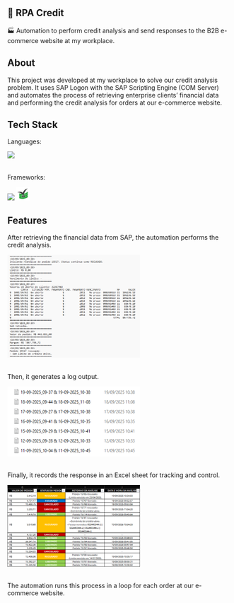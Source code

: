 ## 🤖 RPA Credit

🏭 Automation to perform credit analysis and send responses to the B2B e-commerce website at my workplace.

## About

This project was developed at my workplace to solve our credit analysis problem. It uses SAP Logon with the SAP Scripting Engine (COM Server) and automates the process of retrieving enterprise clients’ financial data and performing the credit analysis for orders at our e-commerce website.

## Tech Stack

Languages:
<div>
    <img width="30px" src="https://cdn.jsdelivr.net/gh/devicons/devicon@latest/icons/python/python-original.svg" />
</div>

<br>

Frameworks:
<div>
    <img width="30px" src="https://cdn.jsdelivr.net/gh/devicons/devicon@latest/icons/selenium/selenium-original.svg" />
    <img width="30px" src="https://github.com/augvic/rpa-credit/blob/main/images/xlwings.jpg?raw=true" />
</div>

## Features

After retrieving the financial data from SAP, the automation performs the credit analysis.

<div>
    <img width="300px" src="https://github.com/augvic/rpa-credit/blob/main/images/demo.png?raw=true" />
</div>

<br>

Then, it generates a log output.

<div>
    <img width="300px" src="https://github.com/augvic/rpa-credit/blob/main/images/logging.png?raw=true" />
</div>

<br>

Finally, it records the response in an Excel sheet for tracking and control.

<div>
    <img width="300px" src="https://github.com/augvic/rpa-credit/blob/main/images/sheet.png?raw=true" />
</div>

<br>

The automation runs this process in a loop for each order at our e-commerce website.
